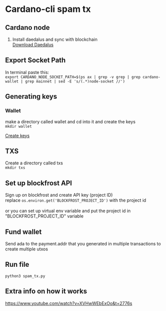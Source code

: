 # Cardano-cli spam tx 

## Cardano node
1) Install daedalus and sync with blockchain \
[Download Daedalus](https://daedaluswallet.io/)

## Export Socket Path
In terminal paste this:\
``export CARDANO_NODE_SOCKET_PATH=$(ps ax | grep -v grep | grep cardano-wallet | grep mainnet | sed -E 's/(.*)node-socket //')
``

## Generating keys

### Wallet
make a directory called wallet and cd into it and create the keys \
``mkdir wallet``

[Create keys](https://developers.cardano.org/docs/stake-pool-course/handbook/keys-addresses/)

## TXS
Create a directory called txs \
``mkdir txs``

## Set up blockfrost API
Sign up on blockfrost and create API key (project ID) \
replace ``os.environ.get('BLOCKFROST_PROJECT_ID')`` with the project id \
\
or you can set up virtual env variable and put the project id in "BLOCKFROST_PROJECT_ID" variable

## Fund wallet
Send ada to the payment.addr that you generated in multiple transactions to create multiple utxos

## Run file
``python3 spam_tx.py``

## Extra info on how it works
https://www.youtube.com/watch?v=XVHwWEbExOo&t=2776s